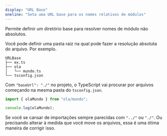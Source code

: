 ```yaml
---
display: "URL Base"
oneline: "Seta uma URL base para os nomes relativos de módulos"
---
```


Permite definir um diretório base para resolver nomes de módulo não absolutos.

Você pode definir uma pasta raiz na qual pode fazer a resolução absoluta do arquivo. Por exemplo.

```
URLBase
├── ex.ts
├── ola
│   └── mundo.ts
└── tsconfig.json
```

Com `"baseUrl": "./"` no projeto, o TypeScript vai procurar por arquivos começando na mesma pasta do `tsconfig.json`.

```ts
import { olaMundo } from "ola/mundo";

console.log(olaMundo);
```

Se você se cansar de importações sempre parecidas com `"../"` ou `"./"`. Ou precisando
alterar à medida que você move os arquivos, essa é uma ótima maneira de corrigir isso.
